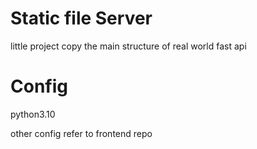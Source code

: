 # Static file Server
little project copy the main structure of real world fast api

# Config
python3.10

other config refer to frontend repo